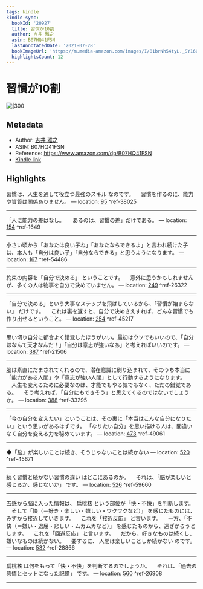```yaml
---
tags: kindle
kindle-sync:
  bookId: '20927'
  title: 習慣が10割
  author: 吉井 雅之
  asin: B07HQ41FSN
  lastAnnotatedDate: '2021-07-28'
  bookImageUrl: 'https://m.media-amazon.com/images/I/81brNh54tyL._SY160.jpg'
  highlightsCount: 12
---
```


# 習慣が10割
![|300](https://m.media-amazon.com/images/I/81brNh54tyL.jpg)
## Metadata
* Author: [吉井 雅之](https://www.amazon.comundefined)
* ASIN: B07HQ41FSN
* Reference: https://www.amazon.com/dp/B07HQ41FSN
* [Kindle link](kindle://book?action=open&asin=B07HQ41FSN)

## Highlights
習慣は、人生を通して役立つ最強のスキル なのです。 　習慣を作るのに、能力や資質は関係ありません。 — location: [95](kindle://book?action=open&asin=B07HQ41FSN&location=95) ^ref-38025

---
「人に能力の差はなし。 　 あるのは、習慣の差」だけである。 — location: [154](kindle://book?action=open&asin=B07HQ41FSN&location=154) ^ref-1649

---
小さい頃から「あなたは良い子ね」「あなたならできるよ」と言われ続けた子は、本人も「自分は良い子」「自分ならできる」と思うようになります。 — location: [167](kindle://book?action=open&asin=B07HQ41FSN&location=167) ^ref-54486

---
約束の内容を「自分で決める」 ということです。 　意外に思うかもしれませんが、多くの人は物事を自分で決めていません。 — location: [249](kindle://book?action=open&asin=B07HQ41FSN&location=249) ^ref-26322

---
「自分で決める」という大事なステップを飛ばしているから、「習慣が始まらない」 だけです。 　これは裏を返すと、自分で決めさえすれば、どんな習慣でも作り出せるということ。 — location: [254](kindle://book?action=open&asin=B07HQ41FSN&location=254) ^ref-45217

---
思い切り自分に都合よく錯覚したほうがいい。最初はウソでもいいので、「自分はなんて天才なんだ！」「自分は意志が強いなあ」と考えればいいのです。 — location: [387](kindle://book?action=open&asin=B07HQ41FSN&location=387) ^ref-21506

---
脳は素直にだまされてくれるので、潜在意識に刷り込まれて、そのうち本当に「能力がある人間」や「意志が強い人間」として行動するようになります。 　人生を変えるために必要なのは、才能でもやる気でもなく、ただの錯覚である。 　そう考えれば、「自分にもできそう」と思えてくるのではないでしょうか。 — location: [388](kindle://book?action=open&asin=B07HQ41FSN&location=388) ^ref-33295

---
「今の自分を変えたい」ということは、その裏に「本当はこんな自分になりたい」という思いがあるはずです。 「なりたい自分」を思い描ける人は、間違いなく自分を変える力を秘めています。 — location: [473](kindle://book?action=open&asin=B07HQ41FSN&location=473) ^ref-49061

---
◆「脳」が楽しいことは続き、そうじゃないことは続かない — location: [520](kindle://book?action=open&asin=B07HQ41FSN&location=520) ^ref-45671

---
続く習慣と続かない習慣の違い はどこにあるのか。 　それは、「脳が楽しいと感じるか、感じないか」 です。 — location: [526](kindle://book?action=open&asin=B07HQ41FSN&location=526) ^ref-59660

---
五感から脳に入った情報は、 扁桃核 という部位が「快・不快」を判断します。 　そして「快（＝好き・楽しい・嬉しい・ワクワクなど）」 を感じたものには、みずから接近していきます。 　これを「接近反応」 と言います。 　一方、「不快（＝嫌い・退屈・悲しい・ムカムカなど）」 を感じたものから、遠ざかろうとします。 　これを「回避反応」 と言います。 　だから、好きなものは続くし、嫌いなものは続かない。 　要するに、 人間は楽しいことしか続かない のです。 — location: [532](kindle://book?action=open&asin=B07HQ41FSN&location=532) ^ref-28866

---
扁桃核 は何をもって「快・不快」を判断するのでしょうか。 　それは、「過去の感情とセットになった記憶」 です。 — location: [560](kindle://book?action=open&asin=B07HQ41FSN&location=560) ^ref-26908

---
